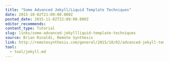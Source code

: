 ```yaml
---
title: "Some Advanced Jekyll/Liquid Template Techniques"
date: 2015-10-02T21:09:00.000Z
posted_date: 2015-11-02T22:09:00.000Z
editor_recommends:
content_type: Tutorial
slug: links/some-advanced-jekyllliquid-template-techniques
source: Brian Rinaldi, Remote Synthesis
link: http://remotesynthesis.com/general/2015/10/02/advanced-jekyll-templates
tool:
  - tool/jekyll.md
---
```





